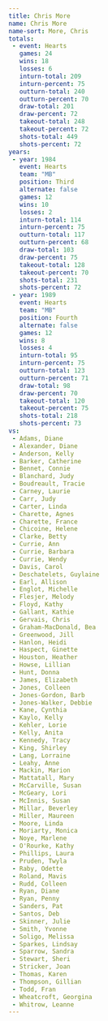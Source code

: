 ```yaml
---
title: Chris More
name: Chris More
name-sort: More, Chris
totals:
 - event: Hearts
   games: 24
   wins: 18
   losses: 6
   inturn-total: 209
   inturn-percent: 75
   outturn-total: 240
   outturn-percent: 70
   draw-total: 201
   draw-percent: 72
   takeout-total: 248
   takeout-percent: 72
   shots-total: 449
   shots-percent: 72
years:
 - year: 1984
   event: Hearts
   team: "MB"
   position: Third
   alternate: false
   games: 12
   wins: 10
   losses: 2
   inturn-total: 114
   inturn-percent: 75
   outturn-total: 117
   outturn-percent: 68
   draw-total: 103
   draw-percent: 75
   takeout-total: 128
   takeout-percent: 70
   shots-total: 231
   shots-percent: 72
 - year: 1989
   event: Hearts
   team: "MB"
   position: Fourth
   alternate: false
   games: 12
   wins: 8
   losses: 4
   inturn-total: 95
   inturn-percent: 75
   outturn-total: 123
   outturn-percent: 71
   draw-total: 98
   draw-percent: 70
   takeout-total: 120
   takeout-percent: 75
   shots-total: 218
   shots-percent: 73
vs:
 - Adams, Diane
 - Alexander, Diane
 - Anderson, Kelly
 - Barker, Catherine
 - Bennet, Connie
 - Blanchard, Judy
 - Boudreault, Tracie
 - Carney, Laurie
 - Carr, Judy
 - Carter, Linda
 - Charette, Agnes
 - Charette, France
 - Chicoine, Helene
 - Clarke, Betty
 - Currie, Ann
 - Currie, Barbara
 - Currie, Wendy
 - Davis, Carol
 - Deschatelets, Guylaine
 - Earl, Allison
 - Englot, Michelle
 - Flesjer, Melody
 - Floyd, Kathy
 - Gallant, Kathie
 - Gervais, Chris
 - Graham-MacDonald, Bea
 - Greenwood, Jill
 - Hanlon, Heidi
 - Haspect, Ginette
 - Houston, Heather
 - Howse, Lillian
 - Hunt, Donna
 - James, Elizabeth
 - Jones, Colleen
 - Jones-Gordon, Barb
 - Jones-Walker, Debbie
 - Kane, Cynthia
 - Kaylo, Kelly
 - Kehler, Lorie
 - Kelly, Anita
 - Kennedy, Tracy
 - King, Shirley
 - Lang, Lorraine
 - Leahy, Anne
 - Mackin, Marion
 - Mattatall, Mary
 - McCarville, Susan
 - McGeary, Lori
 - McInnis, Susan
 - Millar, Beverley
 - Miller, Maureen
 - Moore, Linda
 - Moriarty, Monica
 - Noye, Marlene
 - O'Rourke, Kathy
 - Phillips, Laura
 - Pruden, Twyla
 - Raby, Odette
 - Roland, Mavis
 - Rudd, Colleen
 - Ryan, Diane
 - Ryan, Penny
 - Sanders, Pat
 - Santos, Deb
 - Skinner, Julie
 - Smith, Yvonne
 - Soligo, Melissa
 - Sparkes, Lindsay
 - Sparrow, Sandra
 - Stewart, Sheri
 - Stricker, Joan
 - Thomas, Karen
 - Thompson, Gillian
 - Todd, Fran
 - Wheatcroft, Georgina
 - Whitrow, Leanne
---
```

